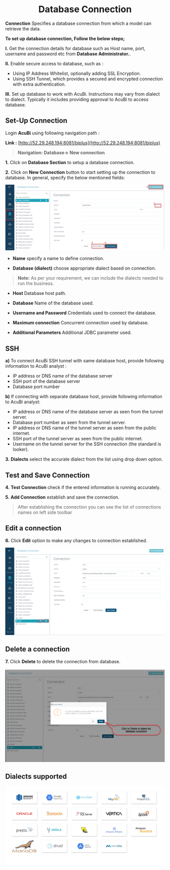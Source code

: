 


<center><h1>Database Connection</h1></center>

 **Connection** Specifies a database connection from which a model can retrieve the data.
   
 **To set up database connection, Follow the below steps;**
    
**I.**  Get the connection details for database such as Host name, port, username and password etc from **Database Administrator.**.

**II.** Enable secure access to database, such as :
  -  Using  IP Address Whitelist, optionally adding SSL Encryption.
  - Using SSH Tunnel, which provides a secured and encrypted connection with extra authentication.
  
**III.** Set up database to work with AcuBi. Instructions may vary from dialect to dialect. Typically it includes providing approval to AcuBi to access database.

 ## Set-Up Connection

 Login **AcuBi** using following navigation path :

**Link :**  [http://52.29.248.194:8081/biplus](http://52.29.248.194:8081/biplus)

>**Navigation: Database→ New connection**

 **1.** Click on **Database Section** to setup a database connection.

 **2.** Click on **New Connection**  button to start setting up the connection to database. In general, specify the below mentioned fields:
 
 ![enter image description here](https://raw.githubusercontent.com/sv18042016/fp1/master/images/demo%20image.png)

-  **Name** specify a name to define connection.
 
 - **Database (dialect)** choose appropriate dialect based on  connection. 
>**Note:** As per your requirement, we can include the dialects needed to run the business.

- **Host**  Database host path.

- **Database** Name of the database used.

- **Username and Password** Credentials used to connect the database.

- **Maximum connection** Concurrent connection used by  database.

- **Additional Parameters** Additional JDBC parameter used.

## SSH 

**a)**  To connect AcuBi SSH tunnel with same database host, provide following information to AcuBi analyst :
 
  - IP address or DNS name of the database server
  - SSH port of the database server
  - Database port number
  
**b)** If connecting with separate database host, provide following information to AcuBi analyst:
  
  - IP address or DNS name of the database server as seen from the tunnel server.
  - Database port number as seen from the tunnel server.
  - IP address or DNS name of the tunnel server as seen from the public internet.
  - SSH port of the tunnel server as seen from the public internet.
  - Username on the tunnel server for the SSH connection (the standard is looker).
  
**3.** **Dialects** select the accurate dialect from the list using drop down option.

## Test and Save Connection

**4.** **Test Connection** check if the entered information is running accurately.

**5.** **Add Connection** establish and save the connection.

>After establishing the connection you can see the list of connections names on left side toolbar

## Edit a connection

   **6.** Click **Edit** option to make any changes to connection established.
   
![enter image description here](https://raw.githubusercontent.com/sv18042016/fp1/eae5d23007893f45fcaab8db33c5a707e1a7911a/images/edit_conn.png)

## Delete a connection

**7.** Click **Delete**  to delete the connection from database.

![enter image description here](https://raw.githubusercontent.com/sv18042016/fp1/eae5d23007893f45fcaab8db33c5a707e1a7911a/images/del_conn.png)

##  Dialects supported

![enter image description here](https://raw.githubusercontent.com/sv18042016/fp1/3bbaa9982fbbf193443bb882f359d2b1cf683390/images/dialects.png)	

<!--stackedit_data:
eyJoaXN0b3J5IjpbLTgwMjQ3MDkwXX0=
-->